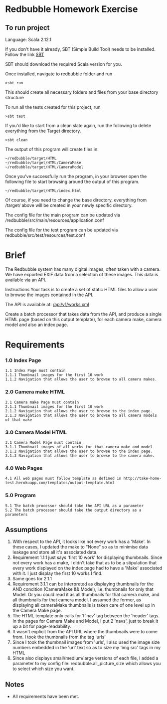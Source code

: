 # Redbubble Homework Exercise

## To run project
Language: Scala 2.12.1

If you don't have it already, SBT (Simple Build Tool) needs to be installed. Follow the link [SBT](http://www.scala-sbt.org/1.0/docs/Installing-sbt-on-Mac.html)

SBT should download the required Scala version for you.

Once installed, navigate to redbubble folder and run
 
    >sbt run
This should create all necessary folders and files from your base directory structure

To run all the tests created for this project, run 

    >sbt test
If you'd like to start from a clean slate again, run the following to delete everything from the Target directory.

    >sbt clean 

The output of this program will create files in:

    ~/redbubble/target/HTML
    ~/redbubble/target/HTML/CameraMake
    ~/redbubble/target/HTML/CameraModel
                
Once you've successfully run the program, in your browser open the following file to start browsing around the output of this program.

    ~/redbubble/target/HTML/index.html

Of course, if you need to change the base directory, everything from /target/ above will be created in your newly specific directory.

The config file for the main program can be updated via /redbubble/src/main/resources/application.conf

The config file for the test program can be updated via redbubble/src/test/resources/test.conf

# Brief
The Redbubble system has many digital images, often taken with a camera. We have exported EXIF data from a selection of these images. This data is available via an API.

Instructions
Your task is to create a set of static HTML files to allow a user to browse the images contained in the API.

The API is available at: [/api/v1/works.xml](/api/v1/works.xml)

Create a batch processor that takes data from the API, and produce a single HTML page (based on this output template), for each camera make, camera model and also an index page.

# Requirements

### 1.0 Index Page

    1.1 Index Page must contain
    1.1.1 Thumbnail images for the first 10 work
    1.1.2 Navigation that allows the user to browse to all camera makes.
    
### 2.0 Camera make HTML

    2.1 Camera make Page must contain
    2.1.1 Thumbnail images for the first 10 work
    2.1.2 Navigation that allows the user to browse to the index page.
    2.1.3 Navigation that allows the user to browse to all camera models of that make
       
### 3.0 Camera Model HTML

    3.1 Camera Model Page must contain
    3.1.1 Thumbnail images of all works for that camera make and model
    3.1.2 Navigation that allows the user to browse to the index page.
    3.1.3 Navigation that allows the user to browse to the camera make.
    
### 4.0 Web Pages
    4.1 All web pages must follow template as defined in http://take-home-test.herokuapp.com/templates/output-template.html

### 5.0 Program 

    5.1 The batch processor should take the API URL as a parameter
    5.2 The batch processor should take the output directory as a parameters

## Assumptions

1. With respect to the API, it looks like not every work has a 'Make'. In these cases, I updated the make to "None" 
so as to minimise data leakage and store all it's associated data.
2. Requirement 1.1.1 just says 'first 10 work' for displaying thumbnails. Since not every work has a make, 
I didn't take that as to be a stipulation that every work displayed on the index page had to have a 'Make' 
associated with it. I just display the first 10 works I find.
3. Same goes for 2.1.1
4. Requirement 3.1.1 can be interpreted as displaying thumbnails for the AND condition (CameraMake && Model), 
i.e. thumbnails for only that Model. Or you could read it as all thumbnails for that camera make, and all 
thumbnails for that camera model. I assumed the former, as displaying all cameraMake thumbnails is taken care of one 
level up in the Camera Make page.
5. The HTML template only calls for 1 'nav' tag between the 'header' tags. In the pages for Camera Make and 
Model, I put 2 'navs', just to break it up a bit for page-readability.
6. It wasn't explicit from the API URL where the thumbnails were to come from. I took the thumbnails from the tag 'urls'
7. Since I took the thumbnail images from 'urls', I also used the image size numbers embedded in the 'url' text 
so as to size my 'img src' tags in my HTML
8. Since <urls> also displays small/medium/large versions of each file, I added a parameter to my config file: 
redbubble.all_picture_size which allows you to select which size you want.

## Notes
 - All requirements have been met.
